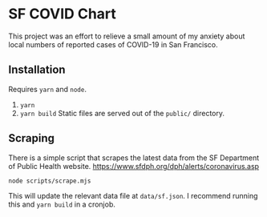 # SF COVID Chart
This project was an effort to relieve a small amount of my anxiety about local numbers of reported cases of COVID-19 in San Francisco.

## Installation
Requires `yarn` and `node`.
1. `yarn`
1. `yarn build`
Static files are served out of the `public/` directory.

## Scraping
There is a simple script that scrapes the latest data from the SF Department of Public Health website. https://www.sfdph.org/dph/alerts/coronavirus.asp
```
node scripts/scrape.mjs
```
This will update the relevant data file at `data/sf.json`. I recommend running this and `yarn build` in a cronjob.
